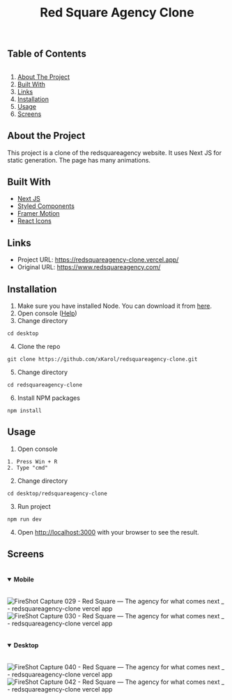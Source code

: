 <center>
<br/>
<h1>Red Square Agency Clone</h1>

<br/>
</center>
<h2 style="display: inline-block">Table of Contents</h2>
<ol>
    <li><a href="#about-the-project">About The Project</a></li>
    <li><a href="#built-with">Built With</a></li>
    <li><a href="#links">Links</a></li>
    <li><a href="#installation">Installation</a></li>
    <li><a href="#usage">Usage</a></li>
    <li><a href="#screens">Screens</a></li>
</ol>

## About the Project
This project is a clone of the redsquareagency website. It uses Next JS for static generation. The page has many animations. 

## Built With

* <a href="https://nextjs.org/">Next JS</a>
* <a href="https://styled-components.com/">Styled Components</a>
* <a href="https://www.framer.com/motion/">Framer Motion</a>
* <a href="https://react-icons.github.io/react-icons/">React Icons</a>

## Links 
- Project URL: https://redsquareagency-clone.vercel.app/
- Original URL: https://www.redsquareagency.com/

## Installation
1. Make sure you have installed Node. You can download it from [here](https://nodejs.org/en/).
2. Open console ([Help](#usage))
3. Change directory

`cd desktop`

4. Clone the repo

`git clone https://github.com/xKarol/redsquareagency-clone.git`

5. Change directory

`cd redsquareagency-clone`

6. Install NPM packages

`npm install`

## Usage
1. Open console

```
1. Press Win + R
2. Type "cmd"
```
2. Change directory

```cd desktop/redsquareagency-clone```

3. Run project

```npm run dev```

4. Open [http://localhost:3000](http://localhost:3000) with your browser to see the result.

## Screens
<details open="open">
  <summary><h4 style="display: inline-block">Mobile</h2></summary>
  

![FireShot Capture 029 - Red Square — The agency for what comes next _ - redsquareagency-clone vercel app](https://user-images.githubusercontent.com/83913433/155007165-223f9294-6bc5-4f9d-ab08-fd4f3495efad.png)
  <br/>
![FireShot Capture 030 - Red Square — The agency for what comes next _ - redsquareagency-clone vercel app](https://user-images.githubusercontent.com/83913433/155007168-80f11c43-5d8f-4cd9-915d-f68bc2b1ccfc.png)


</details>

<details open="open">
  <summary><h4 style="display: inline-block">Desktop</h2></summary>

![FireShot Capture 040 - Red Square — The agency for what comes next _ - redsquareagency-clone vercel app](https://user-images.githubusercontent.com/83913433/155007174-e64fb2ab-66e0-4699-b534-379a5847c15d.png)
![FireShot Capture 042 - Red Square — The agency for what comes next _ - redsquareagency-clone vercel app](https://user-images.githubusercontent.com/83913433/155007494-7b051495-90fb-4f28-9999-36ec0db39851.png)


</details>